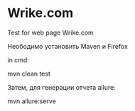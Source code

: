 # Wrike.com  

Test for web page Wrike.com  

Неободимо установить Maven и Firefox  

in cmd:   

mvn clean test   


Затем, для генерации отчета allure:  

mvn allure:serve
